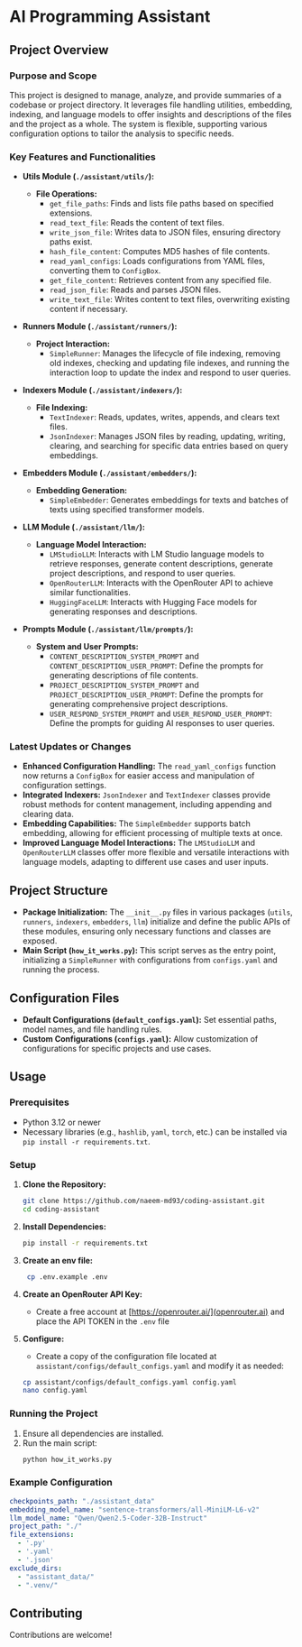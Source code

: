 # AI Programming Assistant

## Project Overview

### Purpose and Scope
This project is designed to manage, analyze, and provide summaries of a codebase or project directory. It leverages file handling utilities, embedding, indexing, and language models to offer insights and descriptions of the files and the project as a whole. The system is flexible, supporting various configuration options to tailor the analysis to specific needs.

### Key Features and Functionalities

- **Utils Module (`./assistant/utils/`):**
    - **File Operations:**
        - `get_file_paths`: Finds and lists file paths based on specified extensions.
        - `read_text_file`: Reads the content of text files.
        - `write_json_file`: Writes data to JSON files, ensuring directory paths exist.
        - `hash_file_content`: Computes MD5 hashes of file contents.
        - `read_yaml_configs`: Loads configurations from YAML files, converting them to `ConfigBox`.
        - `get_file_content`: Retrieves content from any specified file.
        - `read_json_file`: Reads and parses JSON files.
        - `write_text_file`: Writes content to text files, overwriting existing content if necessary.

- **Runners Module (`./assistant/runners/`):**
    - **Project Interaction:**
        - `SimpleRunner`: Manages the lifecycle of file indexing, removing old indexes, checking and updating file indexes, and running the interaction loop to update the index and respond to user queries.

- **Indexers Module (`./assistant/indexers/`):**
    - **File Indexing:**
        - `TextIndexer`: Reads, updates, writes, appends, and clears text files.
        - `JsonIndexer`: Manages JSON files by reading, updating, writing, clearing, and searching for specific data entries based on query embeddings.

- **Embedders Module (`./assistant/embedders/`):**
    - **Embedding Generation:**
        - `SimpleEmbedder`: Generates embeddings for texts and batches of texts using specified transformer models.

- **LLM Module (`./assistant/llm/`):**
    - **Language Model Interaction:**
        - `LMStudioLLM`: Interacts with LM Studio language models to retrieve responses, generate content descriptions, generate project descriptions, and respond to user queries.
        - `OpenRouterLLM`: Interacts with the OpenRouter API to achieve similar functionalities.
        - `HuggingFaceLLM`: Interacts with Hugging Face models for generating responses and descriptions.

- **Prompts Module (`./assistant/llm/prompts/`):**
    - **System and User Prompts:**
        - `CONTENT_DESCRIPTION_SYSTEM_PROMPT` and `CONTENT_DESCRIPTION_USER_PROMPT`: Define the prompts for generating descriptions of file contents.
        - `PROJECT_DESCRIPTION_SYSTEM_PROMPT` and `PROJECT_DESCRIPTION_USER_PROMPT`: Define the prompts for generating comprehensive project descriptions.
        - `USER_RESPOND_SYSTEM_PROMPT` and `USER_RESPOND_USER_PROMPT`: Define the prompts for guiding AI responses to user queries.

### Latest Updates or Changes
- **Enhanced Configuration Handling:** The `read_yaml_configs` function now returns a `ConfigBox` for easier access and manipulation of configuration settings.
- **Integrated Indexers:** `JsonIndexer` and `TextIndexer` classes provide robust methods for content management, including appending and clearing data.
- **Embedding Capabilities:** The `SimpleEmbedder` supports batch embedding, allowing for efficient processing of multiple texts at once.
- **Improved Language Model Interactions:** The `LMStudioLLM` and `OpenRouterLLM` classes offer more flexible and versatile interactions with language models, adapting to different use cases and user inputs.

## Project Structure

- **Package Initialization:** The `__init__.py` files in various packages (`utils`, `runners`, `indexers`, `embedders`, `llm`) initialize and define the public APIs of these modules, ensuring only necessary functions and classes are exposed.
- **Main Script (`how_it_works.py`):** This script serves as the entry point, initializing a `SimpleRunner` with configurations from `configs.yaml` and running the process.

## Configuration Files

- **Default Configurations (`default_configs.yaml`):** Set essential paths, model names, and file handling rules.
- **Custom Configurations (`configs.yaml`):** Allow customization of configurations for specific projects and use cases.


## Usage

### Prerequisites
- Python 3.12 or newer
- Necessary libraries (e.g., `hashlib`, `yaml`, `torch`, etc.) can be installed via `pip install -r requirements.txt`.

### Setup
1. **Clone the Repository:**
   ```bash
   git clone https://github.com/naeem-md93/coding-assistant.git
   cd coding-assistant
   ```

2. **Install Dependencies:**
   ```bash
   pip install -r requirements.txt
   ```

3. **Create an env file:**
   ```bash
    cp .env.example .env
   ```

4. **Create an OpenRouter API Key:**
   <br>
    - Create a free account at [https://openrouter.ai/](openrouter.ai) and place the API TOKEN in the `.env` file
    
5. **Configure:**
   - Create a copy of the configuration file located at `assistant/configs/default_configs.yaml` and modify it as needed:
    ```bash
    cp assistant/configs/default_configs.yaml config.yaml
    nano config.yaml
    ```
    
### Running the Project

1. Ensure all dependencies are installed.
2. Run the main script:
   ```bash
   python how_it_works.py
   ```

### Example Configuration

```yaml
checkpoints_path: "./assistant_data"
embedding_model_name: "sentence-transformers/all-MiniLM-L6-v2"
llm_model_name: "Qwen/Qwen2.5-Coder-32B-Instruct"
project_path: "./"
file_extensions:
  - '.py'
  - '.yaml'
  - '.json'
exclude_dirs:
  - "assistant_data/"
  - ".venv/"
```

## Contributing

Contributions are welcome!